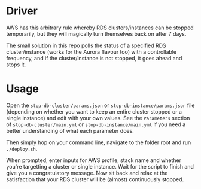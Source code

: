 # Driver

AWS has this arbitrary rule whereby RDS clusters/instances can be stopped temporarily, but they will magically turn themselves back on after 7 days.

The small solution in this repo polls the status of a specified RDS cluster/instance (works for the Aurora flavour too) with a controllable frequency, and if the cluster/instance is not stopped, it goes ahead and stops it.

# Usage

Open the `stop-db-cluster/params.json` or `stop-db-instance/params.json` file (depending on whether you want to keep an entire cluster stopped or a single instance) and edit with your own values. See the `Parameters` section of `stop-db-cluster/main.yml` or `stop-db-instance/main.yml` if you need a better understanding of what each parameter does.

Then simply hop on your command line, navigate to the folder root and run `./deploy.sh`.

When prompted, enter inputs for AWS profile, stack name and whether you're targetting a cluster or single instance. Wait for the script to finish and give you a congratulatory message. Now sit back and relax at the satisfaction that your RDS cluster will be (almost) continuously stopped.
